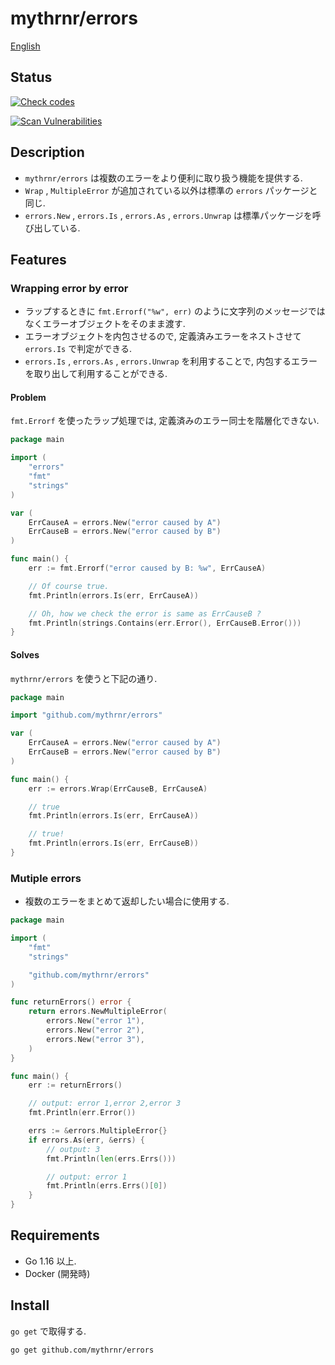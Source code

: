 # mythrnr/errors

[English](./README.md)

## Status

[![Check codes](https://github.com/mythrnr/errors/actions/workflows/check-code.yaml/badge.svg)](https://github.com/mythrnr/errors/actions/workflows/check-code.yaml)

[![Scan Vulnerabilities](https://github.com/mythrnr/errors/actions/workflows/scan-vulnerabilities.yaml/badge.svg)](https://github.com/mythrnr/errors/actions/workflows/scan-vulnerabilities.yaml)

## Description

- `mythrnr/errors` は複数のエラーをより便利に取り扱う機能を提供する.  
- `Wrap` , `MultipleError` が追加されている以外は標準の `errors` パッケージと同じ.
- `errors.New` , `errors.Is` , `errors.As` , `errors.Unwrap` は標準パッケージを呼び出している.

## Features

### Wrapping error by error

- ラップするときに `fmt.Errorf("%w", err)` のように文字列のメッセージではなくエラーオブジェクトをそのまま渡す.
- エラーオブジェクトを内包させるので, 定義済みエラーをネストさせて `errors.Is` で判定ができる.
- `errors.Is` , `errors.As` , `errors.Unwrap` を利用することで,
内包するエラーを取り出して利用することができる.  

#### Problem

`fmt.Errorf` を使ったラップ処理では, 定義済みのエラー同士を階層化できない.

```go
package main

import (
    "errors"
    "fmt"
    "strings"
)

var (
    ErrCauseA = errors.New("error caused by A")
    ErrCauseB = errors.New("error caused by B")
)

func main() {
    err := fmt.Errorf("error caused by B: %w", ErrCauseA)

    // Of course true.
    fmt.Println(errors.Is(err, ErrCauseA))

    // Oh, how we check the error is same as ErrCauseB ?
    fmt.Println(strings.Contains(err.Error(), ErrCauseB.Error()))
}
```

#### Solves

`mythrnr/errors` を使うと下記の通り.

```go
package main

import "github.com/mythrnr/errors"

var (
    ErrCauseA = errors.New("error caused by A")
    ErrCauseB = errors.New("error caused by B")
)

func main() {
    err := errors.Wrap(ErrCauseB, ErrCauseA)

    // true
    fmt.Println(errors.Is(err, ErrCauseA))

    // true!
    fmt.Println(errors.Is(err, ErrCauseB))
}
```

### Mutiple errors

- 複数のエラーをまとめて返却したい場合に使用する.

```go
package main

import (
    "fmt"
    "strings"

    "github.com/mythrnr/errors"
)

func returnErrors() error {
    return errors.NewMultipleError(
        errors.New("error 1"),
        errors.New("error 2"),
        errors.New("error 3"),
    )
}

func main() {
    err := returnErrors()

    // output: error 1,error 2,error 3
    fmt.Println(err.Error())

    errs := &errors.MultipleError{}
    if errors.As(err, &errs) {
        // output: 3
        fmt.Println(len(errs.Errs()))

        // output: error 1
        fmt.Println(errs.Errs()[0])
    }
}
```

## Requirements

- Go 1.16 以上.
- Docker (開発時)

## Install

`go get` で取得する.

```bash
go get github.com/mythrnr/errors
```
